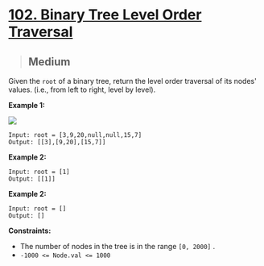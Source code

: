 # [102. Binary Tree Level Order Traversal](https://leetcode.com/problems/binary-tree-level-order-traversal/)

> ## Medium

Given the `root` of a binary tree, return the level order traversal of its nodes' values. (i.e., from left to right, level by level).

**Example 1:**

![](https://assets.leetcode.com/uploads/2021/02/19/tree1.jpg)

```
Input: root = [3,9,20,null,null,15,7]
Output: [[3],[9,20],[15,7]]
```

**Example 2:**

```
Input: root = [1]
Output: [[1]]
```

**Example 2:**

```
Input: root = []
Output: []
```

**Constraints:**

- The number of nodes in the tree is in the range `[0, 2000]` .
- `-1000 <= Node.val <= 1000`
